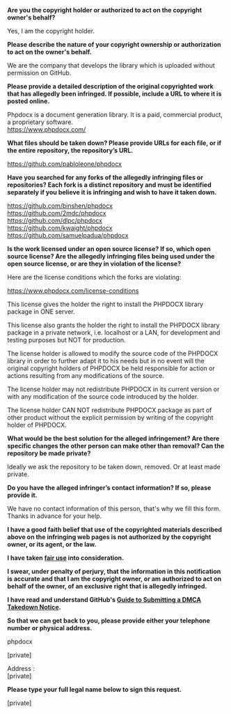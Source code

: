**Are you the copyright holder or authorized to act on the copyright owner's behalf?**

Yes, I am the copyright holder.

**Please describe the nature of your copyright ownership or authorization to act on the owner's behalf.**

We are the company that develops the library which is uploaded without permission on GitHub.

**Please provide a detailed description of the original copyrighted work that has allegedly been infringed. If possible, include a URL to where it is posted online.**

Phpdocx is a document generation library. It is a paid, commercial product, a proprietary software.  
https://www.phpdocx.com/

**What files should be taken down? Please provide URLs for each file, or if the entire repository, the repository’s URL.**

https://github.com/pabloleone/phpdocx

**Have you searched for any forks of the allegedly infringing files or repositories? Each fork is a distinct repository and must be identified separately if you believe it is infringing and wish to have it taken down.**

https://github.com/binshen/phpdocx  
https://github.com/2mdc/phpdocx  
https://github.com/dlpc/phpdocx  
https://github.com/kwaight/phpdocx  
https://github.com/samuelpadua/phpdocx

**Is the work licensed under an open source license? If so, which open source license? Are the allegedly infringing files being used under the open source license, or are they in violation of the license?**

Here are the license conditions which the forks are violating:

https://www.phpdocx.com/license-conditions

This license gives the holder the right to install the PHPDOCX library package in ONE server.

This license also grants the holder the right to install the PHPDOCX library package in a private network, i.e. localhost or a LAN, for development and testing purposes but NOT for production.

The license holder is allowed to modify the source code of the PHPDOCX library in order to further adapt it to his needs but in no event will the original copyright holders of PHPDOCX be held responsible for action or actions resulting from any modifications of the source.

The license holder may not redistribute PHPDOCX in its current version or with any modification of the source code introduced by the holder.

The license holder CAN NOT redistribute PHPDOCX package as part of other product without the explicit permission by writing of the copyright holder of PHPDOCX.

**What would be the best solution for the alleged infringement? Are there specific changes the other person can make other than removal? Can the repository be made private?**

Ideally we ask the repository to be taken down, removed. Or at least made private.

**Do you have the alleged infringer’s contact information? If so, please provide it.**

We have no contact information of this person, that's why we fill this form. Thanks in advance for your help.

**I have a good faith belief that use of the copyrighted materials described above on the infringing web pages is not authorized by the copyright owner, or its agent, or the law.**

**I have taken <a href="https://www.lumendatabase.org/topics/22">fair use</a> into consideration.**

**I swear, under penalty of perjury, that the information in this notification is accurate and that I am the copyright owner, or am authorized to act on behalf of the owner, of an exclusive right that is allegedly infringed.**

**I have read and understand GitHub's <a href="https://docs.github.com/articles/guide-to-submitting-a-dmca-takedown-notice/">Guide to Submitting a DMCA Takedown Notice</a>.**

**So that we can get back to you, please provide either your telephone number or physical address.**

phpdocx

[private]

Address :  
[private]

**Please type your full legal name below to sign this request.**

[private]
